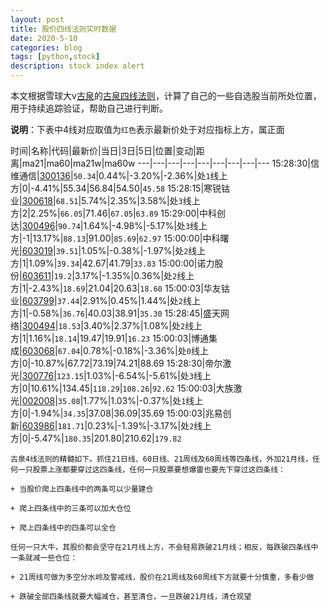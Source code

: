 ```yaml
---
layout: post
title: 股价四线法则实时数据
date: 2020-5-10
categories: blog
tags: [python,stock]
description: stock index alert
---
```



本文根据雪球大v[古泉](https://xueqiu.com/u/7148646888)的[古泉四线法则](https://xueqiu.com/7148646888/130498192)，计算了自己的一些自选股当前所处位置，用于持续追踪验证，帮助自己进行判断。

**说明**：下表中4线对应取值为`红色`表示最新价处于对应指标上方，属正面

时间|名称|代码|最新价|当日|3日|5日|位置|变动|距离|ma21|ma60|ma21w|ma60w
---|---|---|---|---|---|---|---|---
15:28:30|信维通信|[300136](https://xueqiu.com/S/SZ300136)|`50.34`|0.44%|-3.20%|-2.36%|处`1`线上方|0|-4.41%|55.34|56.84|54.50|`45.58`
15:28:15|寒锐钴业|[300618](https://xueqiu.com/S/SZ300618)|`68.51`|5.74%|2.35%|3.58%|处`3`线上方|2|2.25%|`66.05`|71.46|`67.05`|`63.89`
15:29:00|中科创达|[300496](https://xueqiu.com/S/SZ300496)|`90.74`|1.64%|-4.98%|-5.17%|处`3`线上方|-1|13.17%|`88.13`|91.00|`85.69`|`62.97`
15:00:00|中科曙光|[603019](https://xueqiu.com/S/SH603019)|`39.51`|1.05%|-0.38%|-1.97%|处`2`线上方|1|1.09%|`39.34`|42.67|41.79|`33.83`
15:00:00|诺力股份|[603611](https://xueqiu.com/S/SH603611)|`19.2`|3.17%|-1.35%|0.36%|处`2`线上方|1|-2.43%|`18.69`|21.04|20.63|`18.60`
15:00:03|华友钴业|[603799](https://xueqiu.com/S/SH603799)|`37.44`|2.91%|0.45%|1.44%|处`2`线上方|1|-0.58%|`36.76`|40.03|38.91|`35.30`
15:28:45|盛天网络|[300494](https://xueqiu.com/S/SZ300494)|`18.53`|3.40%|2.37%|1.08%|处`2`线上方|1|1.16%|`18.14`|19.47|19.91|`16.23`
15:00:03|博通集成|[603068](https://xueqiu.com/S/SH603068)|`67.04`|0.78%|-0.18%|-3.36%|处`0`线上方|0|-10.87%|67.72|73.19|74.21|88.69
15:28:30|帝尔激光|[300776](https://xueqiu.com/S/SZ300776)|`123.15`|1.03%|-6.54%|-5.61%|处`3`线上方|0|10.61%|134.45|`118.29`|`108.26`|`92.62`
15:00:03|大族激光|[002008](https://xueqiu.com/S/SZ002008)|`35.08`|1.77%|1.03%|-0.37%|处`1`线上方|0|-1.94%|`34.35`|37.08|36.09|35.69
15:00:03|兆易创新|[603986](https://xueqiu.com/S/SH603986)|`181.71`|0.23%|-1.39%|-3.17%|处`2`线上方|0|-5.47%|`180.35`|201.80|210.62|`179.82`

```
古泉4线法则的精髓如下。抓住21日线、60日线、21周线及60周线等四条线，外加21月线，任何一只股票上涨都要穿过这四条线，任何一只股票要想爆雷也要先下穿过这四条线：

+ 当股价爬上四条线中的两条可以少量建仓

+ 爬上四条线中的三条可以加大仓位

+ 爬上四条线中的四条可以全仓

任何一只大牛，其股价都会坚守在21月线上方，不会轻易跌破21月线；相反，每跌破四条线中一条就减一些仓位：

+ 21周线可做为多空分水岭及警戒线，股价在21周线及60周线下方就要十分慎重，多看少做

+ 跌破全部四条线就要大幅减仓，甚至清仓，一旦跌破21月线，清仓观望
```